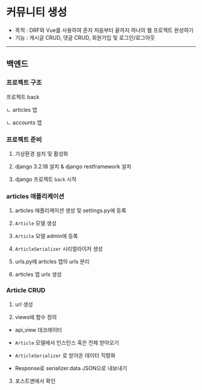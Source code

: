 # 커뮤니티 생성

- 목적 : DRF와 Vue를 사용하여 혼자 처음부터 끝까지 하나의 웹 프로젝트 완성하기
- 기능 : 게시글 CRUD, 댓글 CRUD, 회원가입 및 로그인/로그아웃

---

## 백엔드

### 프로젝트 구조

프로젝트 back

ㄴ articles 앱

ㄴ accounts 앱





### 프로젝트 준비

1. 가상환경 설치 및 활성화

2. django 3.2.18 설치 & django restframework 설치

3. django 프로젝트 `back` 시작





### articles 애플리케이션

1. articles 애플리케이션 생성 및 settings.py에 등록

2. `Article` 모델 생성

3. `Article` 모델 admin에 등록

4. `ArticleSerializer` 시리얼라이저 생성

5. urls.py에 articles 앱의 urls 분리

6. articles 앱 urls 생성





### Article CRUD

1. url 생성

2. views에 함수 정의
- api_view 데코레이터

- `Article` 모델에서 인스턴스 혹은 전체 받아오기

- `ArticleSerializer` 로 받아온 데이터 직렬화

- Response로 serializer.data JSON으로 내보내기
3. 포스트맨에서 확인
